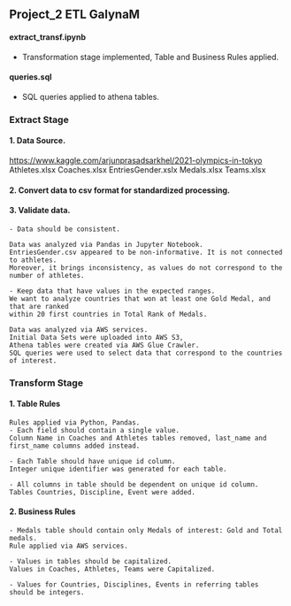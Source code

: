 
## Project_2 ETL GalynaM

#### extract_transf.ipynb
- Transformation stage implemented, Table and Business Rules applied.

#### queries.sql
- SQL queries applied to athena tables.

### Extract Stage

#### 1. Data Source.
https://www.kaggle.com/arjunprasadsarkhel/2021-olympics-in-tokyo
Athletes.xlsx
Coaches.xlsx
EntriesGender.xslx
Medals.xlsx
Teams.xlsx

#### 2. Convert data to csv format for standardized processing.

#### 3. Validate data.

	- Data should be consistent.
	
	Data was analyzed via Pandas in Jupyter Notebook.
	EntriesGender.csv appeared to be non-informative. It is not connected to athletes.
	Moreover, it brings inconsistency, as values do not correspond to the number of athletes.

	- Keep data that have values in the expected ranges.
	We want to analyze countries that won at least one Gold Medal, and that are ranked
	within 20 first countries in Total Rank of Medals.
	
	Data was analyzed via AWS services.
	Initial Data Sets were uploaded into AWS S3,
	Athena tables were created via AWS Glue Crawler.
	SQL queries were used to select data that correspond to the countries of interest.

### Transform Stage

#### 1. Table Rules

	Rules applied via Python, Pandas.
	- Each field should contain a single value.
	Column Name in Coaches and Athletes tables removed, last_name and first_name columns added instead.
	
	- Each Table should have unique id column.
	Integer unique identifier was generated for each table.
	
	- All columns in table should be dependent on unique id column.
	Tables Countries, Discipline, Event were added.
	

#### 2. Business Rules
	
	- Medals table should contain only Medals of interest: Gold and Total medals.
	Rule applied via AWS services.

	- Values in tables should be capitalized.
	Values in Coaches, Athletes, Teams were Capitalized.
	
	- Values for Countries, Disciplines, Events in referring tables
	should be integers.
